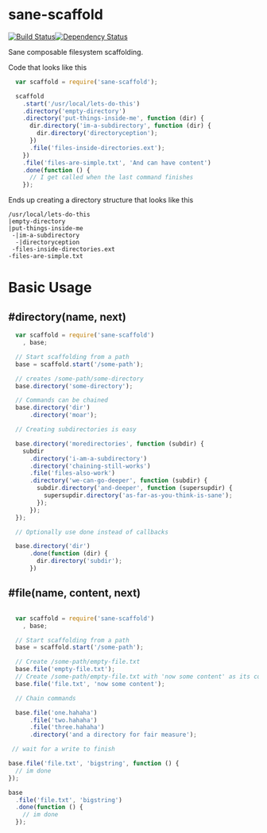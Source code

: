 # sane-scaffold

[![Build Status](https://travis-ci.org/BenJanecke/sane-scaffold.svg?branch=master)](https://travis-ci.org/BenJanecke/sane-scaffold)[![Dependency Status](https://gemnasium.com/BenJanecke/sane-scaffold.svg)](https://gemnasium.com/BenJanecke/sane-scaffold)

Sane composable filesystem scaffolding.

Code that looks like this

```javascript
  var scaffold = require('sane-scaffold');

  scaffold
    .start('/usr/local/lets-do-this')
    .directory('empty-directory')
    .directory('put-things-inside-me', function (dir) {
      dir.directory('im-a-subdirectory', function (dir) {
        dir.directory('directoryception');
      })
      .file('files-inside-directories.ext');
    })
    .file('files-are-simple.txt', 'And can have content')
    .done(function () {
      // I get called when the last command finishes
    });

```


Ends up creating a directory structure that looks like this

```shell
/usr/local/lets-do-this
|empty-directory
|put-things-inside-me
 -|im-a-subdirectory
  -|directoryception 
 -files-inside-directories.ext
-files-are-simple.txt
```


# Basic Usage

## #directory(name, next)

```javascript
  var scaffold = require('sane-scaffold')
    , base;

  // Start scaffolding from a path
  base = scaffold.start('/some-path');

  // creates /some-path/some-directory
  base.directory('some-directory'); 

  // Commands can be chained
  base.directory('dir')
      .directory('moar');

  // Creating subdirectories is easy

  base.directory('moredirectories', function (subdir) {
    subdir
      .directory('i-am-a-subdirectory')
      .directory('chaining-still-works')
      .file('files-also-work')
      .directory('we-can-go-deeper', function (subdir) {
        subdir.directory('and-deeper', function (supersupdir) {
          supersupdir.directory('as-far-as-you-think-is-sane');
        });
      });
  });

  // Optionally use done instead of callbacks 

  base.directory('dir')
      .done(function (dir) {
        dir.directory('subdir');  
      })
```

## #file(name, content, next)

```javascript

  var scaffold = require('sane-scaffold')
    , base;

  // Start scaffolding from a path
  base = scaffold.start('/some-path');

  // Create /some-path/empty-file.txt
  base.file('empty-file.txt'); 
  // Create /some-path/empty-file.txt with 'now some content' as its contents
  base.file('file.txt', 'now some content'); 

  // Chain commands 

  base.file('one.hahaha')
      .file('two.hahaha')
      .file('three.hahaha')
      .directory('and a directory for fair measure');

 // wait for a write to finish

base.file('file.txt', 'bigstring', function () {
  // im done
});

base
  .file('file.txt', 'bigstring')
  .done(function () {
    // im done
  });
```
